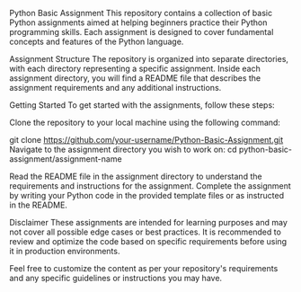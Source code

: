 Python Basic Assignment
This repository contains a collection of basic Python assignments aimed at helping beginners practice their Python programming skills. Each assignment is designed to cover fundamental concepts and features of the Python language.

Assignment Structure
The repository is organized into separate directories, with each directory representing a specific assignment. Inside each assignment directory, you will find a README file that describes the assignment requirements and any additional instructions.

Getting Started
To get started with the assignments, follow these steps:

Clone the repository to your local machine using the following command:

git clone https://github.com/your-username/Python-Basic-Assignment.git
Navigate to the assignment directory you wish to work on:
cd python-basic-assignment/assignment-name

Read the README file in the assignment directory to understand the requirements and instructions for the assignment.
Complete the assignment by writing your Python code in the provided template files or as instructed in the README.

Disclaimer
These assignments are intended for learning purposes and may not cover all possible edge cases or best practices. It is recommended to review and optimize the code based on specific requirements before using it in production environments.

Feel free to customize the content as per your repository's requirements and any specific guidelines or instructions you may have.
